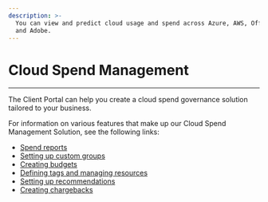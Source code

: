 ```yaml
---
description: >-
  You can view and predict cloud usage and spend across Azure, AWS, Office 365,
  and Adobe.
---
```


# Cloud Spend Management

***

The Client Portal can help you create a cloud spend governance solution tailored to your business.

For information on various features that make up our Cloud Spend Management Solution, see the following links:

* [Spend reports](../analytics-and-reports/reports/spend-reports/)
* [Setting up custom groups](custom-groups/)
* [Creating budgets](budgets/working-with-budgets.md)
* [Defining tags and managing resources](tags-and-resources/defining-tags-and-managing-resources.md)
* [Setting up recommendations](recommendations/working-with-recommendations.md)
* [Creating chargebacks](chargebacks/working-with-chargebacks.md)
